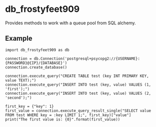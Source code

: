 # db_frostyfeet909

Provides methods to work with a queue pool from SQL alchemy.


## Example
```python3
import db_frostyfeet909 as db

connection = db.Connection('postgresql+psycopg2://{USERNAME}:{PASSWORD}@{IP}/{DATABASE}')
connection.create_database()

connection.execute_query("CREATE TABLE test (key INT PRIMARY KEY, value TEXT);")
connection.execute_query("INSERT INTO test (key, value) VALUES (1, 'first');")
connection.execute_query("INSERT INTO test (key, value) VALUES (2, 'second');")

first_key = {"key": 1}
first_value = connection.execute_query_result_single("SELECT value FROM test WHERE key = :key LIMIT 1;", first_key)["value"]
print("The first value is: {0}".format(first_value))
```


